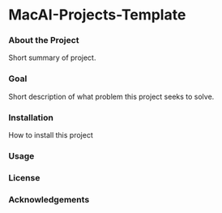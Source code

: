 # MacAI-Projects-Template

### About the Project

Short summary of project.

### Goal

Short description of what problem this project seeks to solve.

### Installation

How to install this project

### Usage

### License

### Acknowledgements
